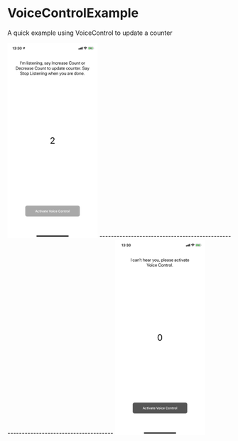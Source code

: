 # VoiceControlExample

A quick example using VoiceControl to update a counter

<img src="https://github.com/germanStabile/VoiceControlExample/blob/master/listening_screen.PNG" height="440">
-----------------------------------------------------------------------------------
<img src="https://github.com/germanStabile/VoiceControlExample/blob/master/not_listening_screen.PNG" height="440">


